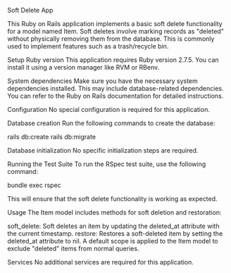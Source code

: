 Soft Delete App

This Ruby on Rails application implements a basic soft delete functionality for a model named Item. Soft deletes involve marking records as "deleted" without physically removing them from the database. This is commonly used to implement features such as a trash/recycle bin.

Setup
Ruby version
This application requires Ruby version 2.7.5. You can install it using a version manager like RVM or RBenv.

System dependencies
Make sure you have the necessary system dependencies installed. This may include database-related dependencies. You can refer to the Ruby on Rails documentation for detailed instructions.

Configuration
No special configuration is required for this application.

Database creation
Run the following commands to create the database:

rails db:create
rails db:migrate

Database initialization
No specific initialization steps are required.

Running the Test Suite
To run the RSpec test suite, use the following command:

bundle exec rspec

This will ensure that the soft delete functionality is working as expected.

Usage
The Item model includes methods for soft deletion and restoration:

soft_delete: Soft deletes an item by updating the deleted_at attribute with the current timestamp.
restore: Restores a soft-deleted item by setting the deleted_at attribute to nil.
A default scope is applied to the Item model to exclude "deleted" items from normal queries.

Services
No additional services are required for this application.
